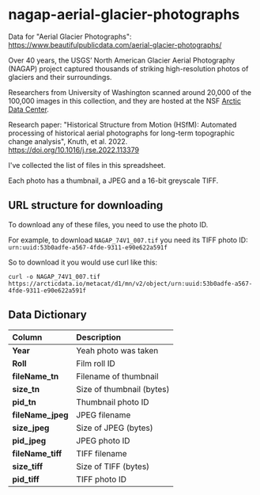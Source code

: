 # nagap-aerial-glacier-photographs
Data for "Aerial Glacier Photographs": https://www.beautifulpublicdata.com/aerial-glacier-photographs/

Over 40 years, the USGS’ North American Glacier Aerial Photography (NAGAP) project captured thousands of striking high-resolution photos of glaciers and their surroundings. 

Researchers from University of Washington scanned around 20,000 of the 100,000 images in this collection, and they are hosted at the NSF [Arctic Data Center]( https://arcticdata.io/catalog/view/doi:10.18739/A2VH5CJ8K).

Research paper: "Historical Structure from Motion (HSfM): Automated processing of historical aerial photographs for long-term topographic change analysis", Knuth, et al. 2022.
https://doi.org/10.1016/j.rse.2022.113379

I've collected the list of files in this spreadsheet. 

Each photo has a thumbnail, a JPEG and a 16-bit greyscale TIFF. 

## URL structure for downloading
To download any of these files, you need to use the photo ID.

For example, to download `NAGAP_74V1_007.tif` you need its TIFF photo ID: `urn:uuid:53b0adfe-a567-4fde-9311-e90e622a591f`

So to download it you would use curl like this:

```
curl -o NAGAP_74V1_007.tif https://arcticdata.io/metacat/d1/mn/v2/object/urn:uuid:53b0adfe-a567-4fde-9311-e90e622a591f
```


## Data Dictionary
<table border="0" class="dataframe">
  <thead>
    <tr style="text-align: left;">
      <th>Column</th>
      <th>Description</th>
    </tr>
  </thead>
  <tbody>
        <tr>
            <td><strong>Year</strong></td>
            <td>Yeah photo was taken</td>
        </tr>
        <tr>
            <td><strong>Roll</strong></td>
            <td>Film roll ID</td>
        </tr>
        <tr>
            <td><strong>fileName_tn</strong></td>
            <td>Filename of thumbnail</td>
        </tr>
        <tr>
            <td><strong>size_tn</strong></td>
            <td>Size of thumbnail (bytes)</td>
        </tr>
        <tr>
            <td><strong>pid_tn</strong></td>
            <td>Thumbnail photo ID</td>
        </tr>
        <tr>
            <td><strong>fileName_jpeg</strong></td>
            <td>JPEG filename</td>
        </tr>
        <tr>
            <td><strong>size_jpeg</strong></td>
            <td>Size of JPEG (bytes)</td>
        </tr>
        <tr>
            <td><strong>pid_jpeg</strong></td>
            <td>JPEG photo ID</td>
        </tr>
        <tr>
            <td><strong>fileName_tiff</strong></td>
            <td>TIFF filename</td>
        </tr>
        <tr>
            <td><strong>size_tiff</strong></td>
            <td>Size of TIFF (bytes)</td>
        </tr>
        <tr>
            <td><strong>pid_tiff</strong></td>
            <td>TIFF photo ID</td>
        </tr>
    </tbody>
</table>

    
  </tbody>
</table>
